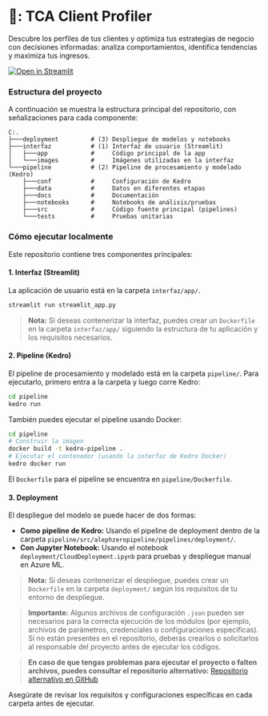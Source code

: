# 👥: TCA Client Profiler

Descubre los perfiles de tus clientes y optimiza tus estrategias de negocio con decisiones informadas: analiza comportamientos, identifica tendencias y maximiza tus ingresos.

[![Open in Streamlit](https://static.streamlit.io/badges/streamlit_badge_black_white.svg)](https://gdp-dashboard-template.streamlit.app/)

### Estructura del proyecto

A continuación se muestra la estructura principal del repositorio, con señalizaciones para cada componente:

```
C:.
├───deployment         # (3) Despliegue de modelos y notebooks
├───interfaz           # (1) Interfaz de usuario (Streamlit)
│   ├───app            #     Código principal de la app
│   └───images         #     Imágenes utilizadas en la interfaz
└───pipeline           # (2) Pipeline de procesamiento y modelado (Kedro)
    ├───conf           #     Configuración de Kedro
    ├───data           #     Datos en diferentes etapas
    ├───docs           #     Documentación
    ├───notebooks      #     Notebooks de análisis/pruebas
    ├───src            #     Código fuente principal (pipelines)
    └───tests          #     Pruebas unitarias
```

### Cómo ejecutar localmente

Este repositorio contiene tres componentes principales:

#### 1. Interfaz (Streamlit)
La aplicación de usuario está en la carpeta `interfaz/app/`.

```sh
streamlit run streamlit_app.py
```

> **Nota:** Si deseas contenerizar la interfaz, puedes crear un `Dockerfile` en la carpeta `interfaz/app/` siguiendo la estructura de tu aplicación y los requisitos necesarios.

#### 2. Pipeline (Kedro)
El pipeline de procesamiento y modelado está en la carpeta `pipeline/`.
Para ejecutarlo, primero entra a la carpeta y luego corre Kedro:

```sh
cd pipeline
kedro run
```

También puedes ejecutar el pipeline usando Docker:

```sh
cd pipeline
# Construir la imagen
docker build -t kedro-pipeline .
# Ejecutar el contenedor (usando la interfaz de Kedro Docker)
kedro docker run
```

El `Dockerfile` para el pipeline se encuentra en `pipeline/Dockerfile`.

#### 3. Deployment
El despliegue del modelo se puede hacer de dos formas:
- **Como pipeline de Kedro:** Usando el pipeline de deployment dentro de la carpeta `pipeline/src/alephzeropipeline/pipelines/deployment/`.
- **Con Jupyter Notebook:** Usando el notebook `deployment/CloudDeployment.ipynb` para pruebas y despliegue manual en Azure ML.

> **Nota:** Si deseas contenerizar el despliegue, puedes crear un `Dockerfile` en la carpeta `deployment/` según los requisitos de tu entorno de despliegue.

> **Importante:** Algunos archivos de configuración `.json` pueden ser necesarios para la correcta ejecución de los módulos (por ejemplo, archivos de parámetros, credenciales o configuraciones específicas). Si no están presentes en el repositorio, deberás crearlos o solicitarlos al responsable del proyecto antes de ejecutar los códigos.

> **En caso de que tengas problemas para ejecutar el proyecto o falten archivos, puedes consultar el repositorio alternativo:**
> [Repositorio alternativo en GitHub](https://github.com/Tec-A01656059/TCA_AlephZero)

Asegúrate de revisar los requisitos y configuraciones específicas en cada carpeta antes de ejecutar.

